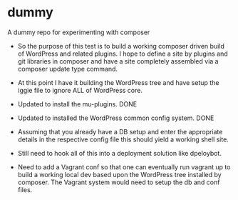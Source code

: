 # dummy
A dummy repo for experimenting with composer

- So the purpose of this test is to build a working composer driven build of WordPress and related plugins. I hope to define a site by plugins and git libraries in composer and have a site completely assembled via a composer update type command.

- At this point I have it building the WordPress tree and have setup the iggie file to ignore ALL of WordPress core.

- Updated to install the mu-plugins. DONE

- Updated to installed the WordPress common config system. DONE

- Assuming that you already have a DB setup and enter the appropriate details in the respective config file this should yield a working shell site. 

- Still need to hook all of this into a deployment solution like dpeloybot.

- Need to add a Vagrant conf so that one can eventually run vagrant up to build a working local dev based upon the WordPress tree installed by composer. The Vagrant system would need to setup the db and conf files.
